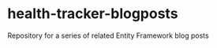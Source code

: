 health-tracker-blogposts
========================

Repository for a series of related Entity Framework blog posts
